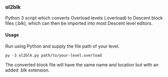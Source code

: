 ### ol2blk

Python 3 script which converts Overload levels (.overload) to Descent block files (.blk), which can then be imported into most Descent level editors.

#### Usage

Run using Python and supply the file path of your level.
```
py -3 ol2blk.py path/to/your-level.overload
```
The converted block file will have the same name and location but with an added .blk extension.